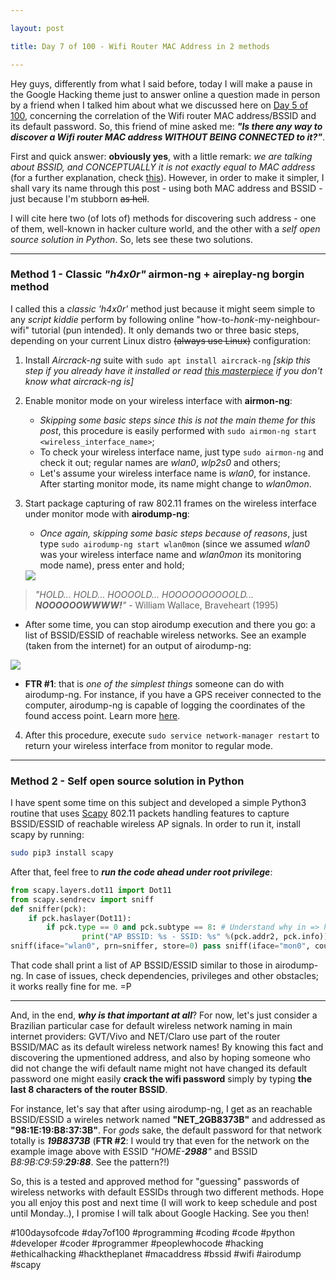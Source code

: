 ```yaml
---

layout: post

title: Day 7 of 100 - Wifi Router MAC Address in 2 methods

---
```


Hey guys, differently from what I said before, today I will make a pause in the Google Hacking theme just to answer online a question made in person by a friend when I talked him about what we discussed here on [Day 5 of 100](https://euriconicacio.github.io/blog/Day-5-Wordlists-crunch-parte-1/), concerning the correlation of the Wifi router MAC address/BSSID and its default password. So, this friend of mine asked me: **_"Is there any way to discover a Wifi router MAC address WITHOUT BEING CONNECTED to it?"_**. 

First and quick answer: **obviously yes**, with a little remark: _we are talking about BSSID, and CONCEPTUALLY it is not exactly equal to MAC address_ (for a further explanation, check [this](https://community.arubanetworks.com/t5/Controller-Based-WLANs/How-is-the-BSSID-derived-from-the-Access-Point-ethernet-MAC/ta-p/176290)). However, in order to make it simpler, I shall vary its name through this post - using both MAC address and BSSID - just because I'm stubborn ~~as hell~~. 

I will cite here two (of lots of) methods for discovering such address - one of them, well-known in hacker culture world, and the other with a *self open source solution in Python*. So, lets see these two solutions.

---

### Method 1 - Classic _"h4x0r"_ airmon-ng + aireplay-ng borgin method

I called this a _classic 'h4x0r'_ method just because it might seem simple to any _script kiddie_ perform by following online "how-to-_honk_-my-neighbour-wifi" tutorial (pun intended). It only demands two or three basic steps, depending on your current Linux distro ~~(always use Linux)~~ configuration:

1. Install _Aircrack-ng_ suite with `sudo apt install aircrack-ng` _[skip this step if you already have it installed or read [this masterpiece](https://www.aircrack-ng.org/doku.php?id=newbie_guide) if you don't know what aircrack-ng is]_
   
2. Enable monitor mode on your wireless interface with **airmon-ng**:
   * _Skipping some basic steps since this is not the main theme for this post_, this procedure is easily performed with `sudo airmon-ng start <wireless_interface_name>`;
   * To check your wireless interface name, just type `sudo airmon-ng` and check it out; regular names are _wlan0_, _wlp2s0_ and others;
   * Let's assume your wireless interface name is _wlan0_, for instance. After starting monitor mode, its name might change to _wlan0mon_.
3. Start package capturing of raw 802.11 frames on the wireless interface under monitor mode with **airodump-ng**:
   * _Once again, skipping some basic steps because of reasons_, just type `sudo airodump-ng start wlan0mon` (since we assumed _wlan0_ was your wireless interface name and _wlan0mon_ its monitoring mode name), press enter and hold;

   <img src="https://media.tenor.com/images/c44f2ad0c94d52a648dfdd24e1436834/tenor.gif">

> _"HOLD... HOLD... HOOOOLD... HOOOOOOOOOOLD... **NOOOOOOWWWW!**"_ - William Wallace, Braveheart (1995)

   * After some time, you can stop airodump execution and there you go: a list of BSSID/ESSID of reachable wireless networks. See an example (taken from the internet) for an output of airodump-ng:
  
<img src="https://img.wonderhowto.com/img/25/91/63509567831583/0/hack-wi-fi-getting-started-with-aircrack-ng-suite-wi-fi-hacking-tools.w1456.jpg">
   
   * **FTR #1**: that is _one of the simplest things_ someone can do with airodump-ng. For instance, if you have a GPS receiver connected to the computer, airodump-ng is capable of logging the coordinates of the found access point. Learn more [here](https://www.aircrack-ng.org/doku.php?id=airodump-ng).

4. After this procedure, execute `sudo service network-manager restart` to return your wireless interface from monitor to regular mode.

---

### Method 2 - Self open source solution in Python

I have spent some time on this subject and developed a simple Python3 routine that uses [Scapy](https://scapy.net/) 802.11 packets handling features to capture BSSID/ESSID of reachable wireless AP signals. In order to run it, install scapy by running:

```bash
sudo pip3 install scapy
```

After that, feel free to _**run the code ahead under root privilege**_:

```python
from scapy.layers.dot11 import Dot11
from scapy.sendrecv import sniff
def sniffer(pck):
    if pck.haslayer(Dot11):
        if pck.type == 0 and pck.subtype == 8: # Understand why in => https://en.wikipedia.org/wiki/Beacon_frame
                print("AP BSSID: %s - SSID: %s" %(pck.addr2, pck.info))
sniff(iface="wlan0", prn=sniffer, store=0) pass sniff(iface="mon0", count=0, prn=Handler, store=0) # don't forget sudo rfkill unblock wifi && sudo airmon-ng start wlan0 before this
```

That code shall print a list of AP BSSID/ESSID similar to those in airodump-ng. In case of issues, check dependencies, privileges and other obstacles; it works really fine for me. =P

---

And, in the end, _**why is that important at all**_? For now, let's just consider a Brazilian particular case for default wireless network naming in main internet providers: GVT/Vivo and NET/Claro use part of the router BSSID/MAC as its default wireless network names! By knowing this fact and discovering the upmentioned address, and also by hoping someone who did not change the wifi default name might not have changed its default password  one might easily **crack the wifi password** simply by typing **the last 8 characters of the router BSSID**. 

For instance, let's say that after using airodump-ng, I get as an reachable BSSID/ESSID a wireles network named **"NET_2GB8373B"** and addressed as **"98:1E:19:B8:37:3B"**. For _gods_ sake, the default password for that network totally is _**19B8373B**_ (**FTR #2**: I would try that even for the network on the example image above with ESSID _"HOME-**2988**"_ and BSSID _B8:9B:C9:59:**29:88**_. See the pattern?!)

So, this is a tested and approved method for "guessing" passwords of wireless networks with default ESSIDs through two different methods. Hope you all enjoy this post and next time (I will work to keep schedule and post until Monday..), I promise I will talk about Google Hacking. See you then!

#100daysofcode #day7of100 #programming #coding #code #python #developer #coder #programmer #peoplewhocode #hacking #ethicalhacking #hacktheplanet #macaddress #bssid #wifi #airodump #scapy
